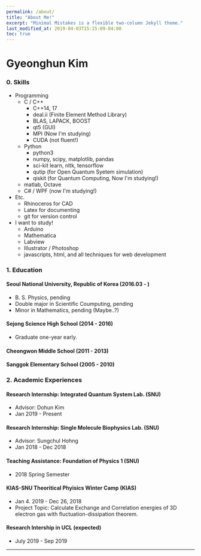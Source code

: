 ```yaml
---
permalink: /about/
title: "About Me!"
excerpt: "Minimal Mistakes is a flexible two-column Jekyll theme."
last_modified_at: 2019-04-03T15:15:09-04:00
toc: true
---
```

Gyeonghun Kim
=
### 0. Skills
* Programming
  * C / C++
    * C++14, 17
    * deal.ii (Finite Element Method Library)
    * BLAS, LAPACK, BOOST
    * qt5 (GUI)
    * MPI (Now I'm studying)
    * CUDA (not fluent!)
  * Python
    * python3
    * numpy, scipy, matplotlib, pandas
    * sci-kit learn, nltk, tensorflow
    * qutip (for Open Quantum Syetem simulation)
    * qiskit (for Quantum Computing, Now I'm studying!)
  * matlab, Octave
  * C# / WPF (now I'm studying!)
* Etc.
  * Rhinoceros for CAD
  * Latex for documenting
  * git for version control
* I want to study!
  * Arduino
  * Mathematica 
  * Labview
  * Illustrator / Photoshop
  * javascripts, html, and all techniques for web development

### 1. Education
#### Seoul National University, Republic of Korea (2016.03 - )
* B. S. Physics, pending  
* Double major in Scientific Coumputing, pending  
* Minor in Mathematics, pending  (Maybe..?)

#### Sejong Science High School  (2014 - 2016)
* Graduate one-year early. 

#### Cheongwon Middle School (2011 - 2013)
#### Sanggok Elementary School (2005 - 2010)

### 2. Academic Experiences
#### Research Internship: Integrated Quantum System Lab. (SNU)
* Advisor: Dohun Kim
* Jan 2019 - Present

#### Research Internship: Single Molecule Biophysics Lab. (SNU)
* Advisor: Sungchul Hohng
* Jan 2018 - Dec 2018

#### Teaching Assistance: Foundation of Physics 1 (SNU)
* 2018 Spring Semester

#### KIAS-SNU Theoritical Phyisics Winter Camp (KIAS)
* Jan 4. 2019 - Dec 26, 2018
* Project Topic: Calculate Exchange and Correlation energies of 3D electron gas with fluctuation-dissipation theorem.

#### Research Intership in UCL (expected)
* July 2019 - Sep 2019 



---